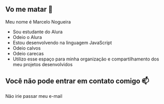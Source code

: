 ## Vo me matar 💛

Meu nome é Marcelo Nogueira

- Sou estudante do Alura
- Odeio o Alura
- Estou desenvolvendo na linguagem JavaScript
- Odeio calvos
- Odeio carecas
- Utilizo esse espaço para minha organização e compartilhamento dos meu projetos desenvolvidos

## Você não pode entrar em contato comigo 📫
Não irie passar meu e-mail
